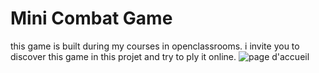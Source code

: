 # Mini Combat Game
this game is built during my courses in openclassrooms.
i invite you to discover this game in this projet and try to ply it online.
![page d'accueil](https://dab1nmslvvntp.cloudfront.net/wp-content/uploads/2012/11/heroku-psql-01a.jpg)
